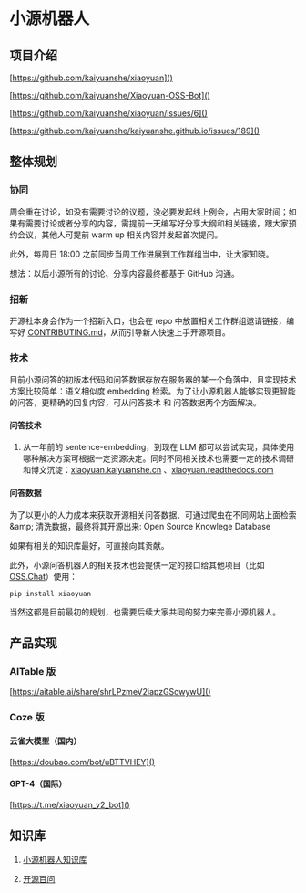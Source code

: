 # 小源机器人

## 项目介绍

[https://github.com/kaiyuanshe/xiaoyuan]()

[https://github.com/kaiyuanshe/Xiaoyuan-OSS-Bot]()

[https://github.com/kaiyuanshe/xiaoyuan/issues/6]()

[https://github.com/kaiyuanshe/kaiyuanshe.github.io/issues/189]()

## 整体规划

### 协同

周会重在讨论，如没有需要讨论的议题，没必要发起线上例会，占用大家时间；如果有需要讨论或者分享的内容，需提前一天编写好分享大纲和相关链接，跟大家预约会议，其他人可提前 warm up 相关内容并发起首次提问。

此外，每周日 18:00 之前同步当周工作进展到工作群组当中，让大家知晓。

想法：以后小源所有的讨论、分享内容最终都基于 GitHub 沟通。

### 招新

开源社本身会作为一个招新入口，也会在 repo 中放置相关工作群组邀请链接，编写好 [CONTRIBUTING\.md](http://CONTRIBUTING.md)，从而引导新人快速上手开源项目。

### 技术

目前小源问答的初版本代码和问答数据存放在服务器的某一个角落中，且实现技术方案比较简单：语义相似度 embedding 检索。为了让小源机器人能够实现更智能的问答，更精确的回复内容，可从问答技术 和 问答数据两个方面解决。

#### 问答技术

1. 从一年前的 sentence\-embedding，到现在 LLM 都可以尝试实现，具体使用哪种解决方案可根据一定资源决定。同时不同相关技术也需要一定的技术调研和博文沉淀：[xiaoyuan\.kaiyuanshe\.cn](http://xiaoyuan.kaiyuanshe.cn/) 、[xiaoyuan\.readthedocs\.com](http://xiaoyuan.readthedocs.com/)

#### 问答数据

为了以更小的人力成本来获取开源相关问答数据、可通过爬虫在不同网站上面检索 \&amp; 清洗数据，最终将其开源出来: Open Source Knowlege Database

如果有相关的知识库最好，可直接向其贡献。

此外，小源问答机器人的相关技术也会提供一定的接口给其他项目（比如 [OSS\.Chat](https://kaiyuanshe.feishu.cn/wiki/wikcnvdsaxkJjeTaFB0TP0gYG0e)）使用：

```Shell
pip install xiaoyuan
```

当然这都是目前最初的规划，也需要后续大家共同的努力来完善小源机器人。

## 产品实现

### AITable 版

[https://aitable.ai/share/shrLPzmeV2iapzGSowywU]()

### Coze 版

#### 云雀大模型（国内）

[https://doubao.com/bot/uBTTVHEY]()

#### GPT\-4（国际）

[https://t.me/xiaoyuan_v2_bot]()

## 知识库

1. [小源机器人知识库](https://kaiyuanshe.feishu.cn/wiki/MWRnwZEsmiQcQdkCiDFcUCafnhb?table=tbliCmT5hEKnBbcm&view=vewTBC1Wmh)

2. [开源百问](https://kaiyuanshe.feishu.cn/wiki/RpDWwQ1VwiLfh9kMQ4FcQhXnnmh)

